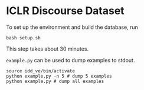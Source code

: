 # ICLR Discourse Dataset

To set up the environment and build the database, run

```
bash setup.sh
```

This step takes about 30 minutes.

`example.py` can be used to dump examples to stdout.

```
source idd_ve/bin/activate
python example.py -n 5 # dump 5 examples
python example.py # dump all examples
```
